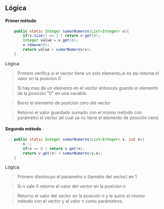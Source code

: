 ## Lógica 

#### Primer método 

```java
	public static Integer sumarNumeros(List<Integer> v){
		if(v.size() == 1 ) return v.get(0);
		Integer value = v.get(0);
		v.remove(0);
		return value + sumarNumeros(v);
	}
```
Lógica:
> Primero verifica si el vector tiene un solo elemento,si es asi retorna el valor en la posicion 0

> Si hay mas de un elemento en el vector entonces guardo el elemento de la posición "0" en una variable.

> Borro el elemento de posición cero del vector

> Retorno el valor guardado sumado con el mismo método con parámetro el vector (el cual ya no tiene el elemento de posición cero)

#### Segundo método 

```java
	public static Integer sumarNumeros(List<Integer> v, int n){
		n--;
		if(n == 0 ) return v.get(n);
		return v.get(n) + sumarNumeros(v,n);
	}
```
Lógica:
> Primero disminuyo el parametro n (tamaño del vector) en 1

> Si n vale 0 retorno el valor del vector en la posicion n

> Retorno el valor del vector en la posición n y le sumo el mismo método con el vector y el valor n como parámetros;
